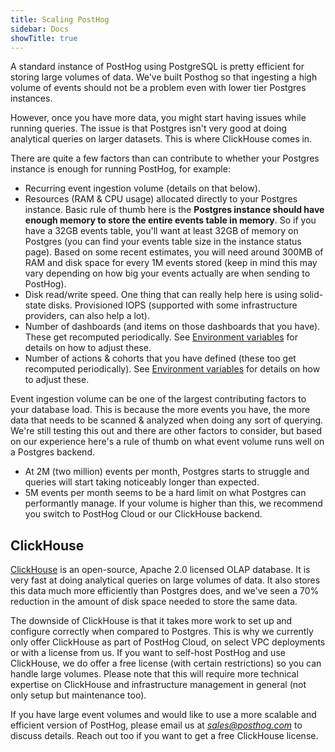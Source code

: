 ```yaml
---
title: Scaling PostHog
sidebar: Docs
showTitle: true
---
```


A standard instance of PostHog using PostgreSQL is pretty efficient for storing large volumes of data. We've built Posthog so that ingesting a high volume of events should not be a problem even with lower tier Postgres instances.

However, once you have more data, you might start having issues while running queries. The issue is that Postgres isn't very good at doing analytical queries on larger datasets. This is where ClickHouse comes in.

There are quite a few factors than can contribute to whether your Postgres instance is enough for running PostHog, for example:
- Recurring event ingestion volume (details on that below).
- Resources (RAM & CPU usage) allocated directly to your Postgres instance. Basic rule of thumb here is the **Postgres instance should have enough memory to store the entire events table in memory**. So if you have a 32GB events table, you'll want at least 32GB of memory on Postgres (you can find your events table size in the instance status page). Based on some recent estimates, you will need around 300MB of RAM and disk space for every 1M events stored (keep in mind this may vary depending on how big your events actually are when sending to PostHog).
- Disk read/write speed. One thing that can really help here is using solid-state disks. Provisioned IOPS (supported with some infrastructure providers, can also help a lot).
- Number of dashboards (and items on those dashboards that you have). These get recomputed periodically. See [Environment variables](/docs/self-host/configure/environment-variables) for details on how to adjust these.
- Number of actions & cohorts that you have defined (these too get recomputed periodically). See [Environment variables](/docs/self-host/configure/environment-variables) for details on how to adjust these.


Event ingestion volume can be one of the largest contributing factors to your database load. This is because the more events you have, the more data that needs to be scanned & analyzed when doing any sort of querying. We're still testing this out and there are other factors to consider, but based on our experience here's a rule of thumb on what event volume runs well on a Postgres backend.
- At 2M (two million) events per month, Postgres starts to struggle and queries will start taking noticeably longer than expected.
- 5M events per month seems to be a hard limit on what Postgres can performantly manage. If your volume is higher than this, we recommend you switch to PostHog Cloud or our ClickHouse backend.

## ClickHouse

[ClickHouse](https://clickhouse.tech) is an open-source, Apache 2.0 licensed OLAP database. It is very fast at doing analytical queries on large volumes of data. It also stores this data much more efficiently than Postgres does, and we've seen a 70% reduction in the amount of disk space needed to store the same data.

The downside of ClickHouse is that it takes more work to set up and configure correctly when compared to Postgres. This is why we currently only offer ClickHouse as part of PostHog Cloud, on select VPC deployments or with a license from us. If you want to self-host PostHog and use ClickHouse, we do offer a free license (with certain restrictions) so you can handle large volumes. Please note that this will require more technical expertise on ClickHouse and infrastructure management in general (not only setup but maintenance too).

If you have large event volumes and would like to use a more scalable and efficient version of PostHog, please email us at _[sales@posthog.com](mailto:sales@posthog.com)_ to discuss details. Reach out too if you want to get a free ClickHouse license.

